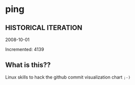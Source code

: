 # ping

## HISTORICAL ITERATION
2008-10-01

Incremented: 4139

## What is this?? 
Linux skills to hack the github commit visualization chart `;-)`
